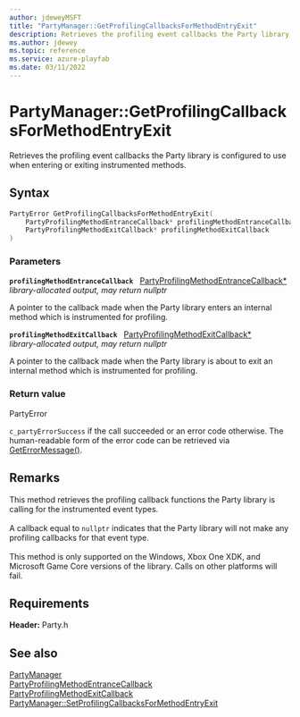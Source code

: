 ```yaml
---
author: jdeweyMSFT
title: "PartyManager::GetProfilingCallbacksForMethodEntryExit"
description: Retrieves the profiling event callbacks the Party library is configured to use when entering or exiting instrumented methods.
ms.author: jdewey
ms.topic: reference
ms.service: azure-playfab
ms.date: 03/11/2022
---
```


# PartyManager::GetProfilingCallbacksForMethodEntryExit  

Retrieves the profiling event callbacks the Party library is configured to use when entering or exiting instrumented methods.  

## Syntax  
  
```cpp
PartyError GetProfilingCallbacksForMethodEntryExit(  
    PartyProfilingMethodEntranceCallback* profilingMethodEntranceCallback,  
    PartyProfilingMethodExitCallback* profilingMethodExitCallback  
)  
```  
  
### Parameters  
  
**`profilingMethodEntranceCallback`** &nbsp; [PartyProfilingMethodEntranceCallback*](../../../callbacks/partyprofilingmethodentrancecallback.md)  
*library-allocated output, may return nullptr*  
  
A pointer to the callback made when the Party library enters an internal method which is instrumented for profiling.  
  
**`profilingMethodExitCallback`** &nbsp; [PartyProfilingMethodExitCallback*](../../../callbacks/partyprofilingmethodexitcallback.md)  
*library-allocated output, may return nullptr*  
  
A pointer to the callback made when the Party library is about to exit an internal method which is instrumented for profiling.  
  
  
### Return value  
PartyError
  
```c_partyErrorSuccess``` if the call succeeded or an error code otherwise. The human-readable form of the error code can be retrieved via [GetErrorMessage()](partymanager_geterrormessage.md).
  
## Remarks  
  
This method retrieves the profiling callback functions the Party library is calling for the instrumented event types. <br /><br /> A callback equal to ```nullptr``` indicates that the Party library will not make any profiling callbacks for that event type.   <br /><br /> This method is only supported on the Windows, Xbox One XDK, and Microsoft Game Core versions of the library. Calls on other platforms will fail.
  
## Requirements  
  
**Header:** Party.h
  
## See also  
[PartyManager](../partymanager.md)  
[PartyProfilingMethodEntranceCallback](../../../callbacks/partyprofilingmethodentrancecallback.md)  
[PartyProfilingMethodExitCallback](../../../callbacks/partyprofilingmethodexitcallback.md)  
[PartyManager::SetProfilingCallbacksForMethodEntryExit](partymanager_setprofilingcallbacksformethodentryexit.md)
  
  
